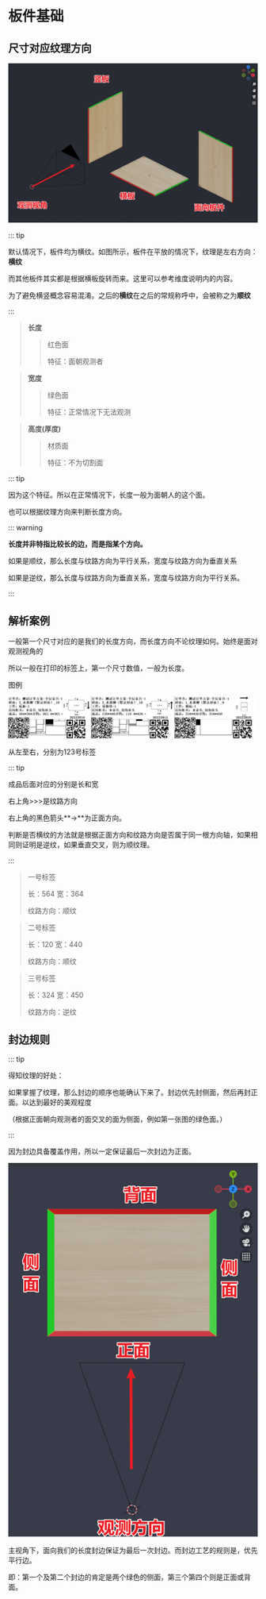 # 板件基础

## 尺寸对应纹理方向

![../picture/backend-data/03板件方向.png](../picture/backend-data/03板件方向.png)

::: tip

默认情况下，板件均为横纹。如图所示，板件在平放的情况下，纹理是左右方向：**横纹**

而其他板件其实都是根据横板旋转而来。这里可以参考维度说明内的内容。

为了避免横竖概念容易混淆。之后的**横纹**在之后的常规称呼中，会被称之为**顺纹**

:::

> **长度**
>
> > 红色面
> >
> > 特征：面朝观测者
> >
> > 

> **宽度**
>
> > 绿色面
> >
> > 特征：正常情况下无法观测

> **高度(厚度)**
>
> > 材质面
> >
> > 特征：不为切割面

::: tip

因为这个特征。所以在正常情况下，长度一般为面朝人的这个面。

也可以根据纹理方向来判断长度方向。

::: warning

**长度并非特指比较长的边，而是指某个方向。**

如果是顺纹，那么长度与纹路方向为平行关系，宽度与纹路方向为垂直关系

如果是逆纹，那么长度与纹路方向为垂直关系，宽度与纹路方向为平行关系。

:::

## 解析案例

一般第一个尺寸对应的是我们的长度方向，而长度方向不论纹理如何。始终是面对观测视角的

所以一般在打印的标签上，第一个尺寸数值，一般为长度。

图例

![../picture/backend-data/04标签样式.png](../picture/backend-data/04标签样式.png)

从左至右，分别为123号标签

::: tip

成品后面对应的分别是长和宽

右上角>>>是纹路方向

右上角的黑色箭头**→**为正面方向。

判断是否横纹的方法就是根据正面方向和纹路方向是否属于同一根方向轴，如果相同则证明是逆纹，如果垂直交叉，则为顺纹理。

:::

> 一号标签
>
> 长：564			宽：364
>
> 纹路方向：顺纹

> 二号标签
>
> 长：120			宽：440
>
> 纹路方向：顺纹

> 三号标签
>
> 长：324			宽：450
>
> 纹路方向：逆纹

## 封边规则

::: tip

得知纹理的好处：

如果掌握了纹理，那么封边的顺序也能确认下来了。封边优先封侧面，然后再封正面。以达到最好的美观程度

（根据正面朝向观测者的面交叉的面为侧面，例如第一张图的绿色面。）

:::

因为封边具备覆盖作用，所以一定保证最后一次封边为正面。

![../picture/backend-data/05封边方向.png](../picture/backend-data/05封边方向.png)

主视角下，面向我们的长度封边保证为最后一次封边。而封边工艺的规则是，优先平行边。

即：第一个及第二个封边的肯定是两个绿色的侧面，第三个第四个则是正面或背面。
